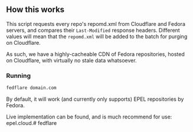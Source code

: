 ## How this works

This script requests every repo's repomd.xml from Cloudflare and Fedora servers, and compares their 
`Last-Modified` response headers. 
Different values will mean that the `repomd.xml` will be added to the batch for
purging on Cloudflare.

As such, we have a highly-cacheable CDN of Fedora repositories, hosted on Cloudflare, with virtually
no stale data whatsoever.

### Running

```bash
fedflare domain.com
```

By default, it will work (and currently only supports) EPEL repositories by Fedora.

Live implementation can be found, and is much recommend for use: epel.cloud.# fedflare
